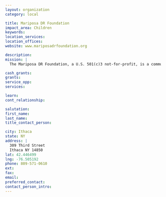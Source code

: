 ```yaml
---
layout: organization
category: local

title: Mariposa DR Foundation
impact_area: Children
keywords: 
location_services: 
location_offices: 
website: www.mariposadrfoundation.org

description: 
mission: |
  The Mariposa DR Foundation, a U.S. 501(c)3 not-for-profit, is a community-run organization that educates and empowers girls to create sustainable solutions to end generational poverty.

cash_grants: 
grants: 
service_opp: 
services: 

learn: 
cont_relationship: 

salutation: 
first_name: 
last_name: 
title_contact_person: 

city: Ithaca
state: NY
address: |
  309 Third Street  
  Ithaca NY 14850
lat: 42.446499
lng: -76.505192
phone: 809-571-0610
ext: 
fax: 
email: 
preferred_contact: 
contact_person_intro: 
---
```

